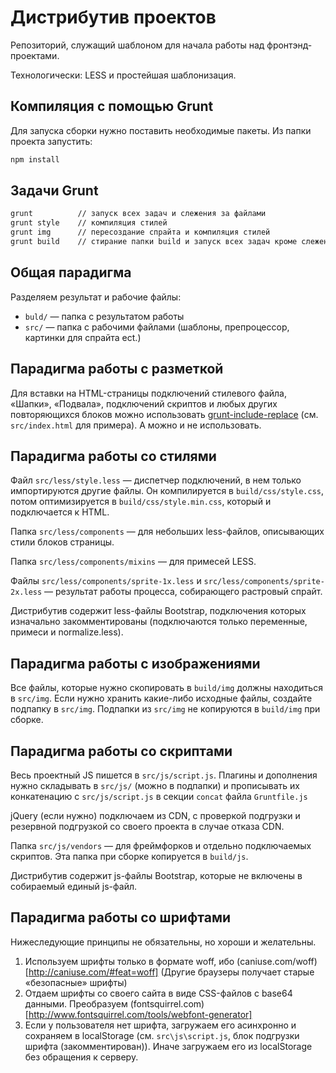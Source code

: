 # Дистрибутив проектов

Репозиторий, служащий шаблоном для начала работы над фронтэнд-проектами.

Технологически: LESS и простейшая шаблонизация.



## Компиляция с помощью Grunt

Для запуска сборки нужно поставить необходимые пакеты. Из папки проекта запустить:

```bash
npm install
```



## Задачи Grunt

```bash
grunt          // запуск всех задач и слежения за файлами
grunt style    // компиляция стилей
grunt img      // пересоздание спрайта и компиляция стилей
grunt build    // стирание папки build и запуск всех задач кроме слежения
```



## Общая парадигма

Разделяем результат и рабочие файлы:
- `buld/` — папка с результатом работы
- `src/` — папка с рабочими файлами (шаблоны, препроцессор, картинки для спрайта ect.)



## Парадигма работы с разметкой

Для вставки на HTML-страницы подключений стилевого файла, «Шапки», «Подвала», подключений скриптов и любых других повторяющихся блоков можно использовать [grunt-include-replace](https://github.com/alanshaw/grunt-include-replace) (см. `src/index.html` для примера). А можно и не использовать.



## Парадигма работы со стилями

Файл `src/less/style.less` — диспетчер подключений, в нем только импортируются другие файлы. Он компилируется в `build/css/style.css`, потом оптимизируется в `build/css/style.min.css`, который и подключается к HTML.

Папка `src/less/components` — для небольших less-файлов, описывающих стили блоков страницы.

Папка `src/less/components/mixins` — для примесей LESS.

Файлы `src/less/components/sprite-1x.less` и `src/less/components/sprite-2x.less` — результат работы процесса, собирающего растровый спрайт.

Дистрибутив содержит less-файлы Bootstrap, подключения которых изначально закомментированы (подключаются только переменные, примеси и normalize.less).



## Парадигма работы с изображениями

Все файлы, которые нужно скопировать в `build/img` должны находиться в `src/img`. Если нужно хранить какие-либо исходные файлы, создайте подпапку в `src/img`. Подпапки из `src/img` не копируются в `build/img` при сборке.



## Парадигма работы со скриптами

Весь проектный JS пишется в `src/js/script.js`. Плагины и дополнения нужно складывать в `src/js/` (можно в подпапки) и прописывать их конкатенацию с `src/js/script.js` в секции `concat` файла `Gruntfile.js`

jQuery (если нужно) подключаем из CDN, с проверкой подгрузки и резервной подгрузкой со своего проекта в случае отказа CDN.

Папка `src/js/vendors` — для фреймфорков и отдельно подключаемых скриптов. Эта папка при сборке копируется в `build/js`.

Дистрибутив содержит js-файлы Bootstrap, которые не включены в собираемый единый js-файл.



## Парадигма работы со шрифтами

Нижеследующие принципы не обязательны, но хороши и желательны.

1. Используем шрифты только в формате woff, ибо (caniuse.com/woff)[http://caniuse.com/#feat=woff] (Другие браузеры получает старые «безопасные» шрифты)
2. Отдаем шрифты со своего сайта в виде CSS-файлов с base64 данными. Преобразуем (fontsquirrel.com)[http://www.fontsquirrel.com/tools/webfont-generator]
3. Если у пользователя нет шрифта, загружаем его асинхронно и сохраняем в localStorage (см. `src\js\script.js`, блок подгрузки шрифта (закомментирован)). Иначе загружаем его из localStorage без обращения к серверу.